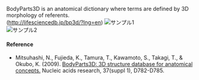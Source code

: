 BodyParts3D is an anatomical dictionary where terms are defined by 3D morphology of referents.   
(http://lifesciencedb.jp/bp3d/?lng=en)
![サンプル1](http://dbcls.rois.ac.jp/wp-content/uploads/2014/05/BP3D11.png)  
![サンプル2](http://dbcls.rois.ac.jp/wp-content/uploads/2014/05/BP3D2.png)  

#### Reference

* Mitsuhashi, N., Fujieda, K., Tamura, T., Kawamoto, S., Takagi, T., & Okubo, K. (2009). [BodyParts3D: 3D structure database for anatomical concepts.](http://nar.oxfordjournals.org/content/37/suppl_1/D782) Nucleic acids research, 37(suppl 1), D782-D785.

